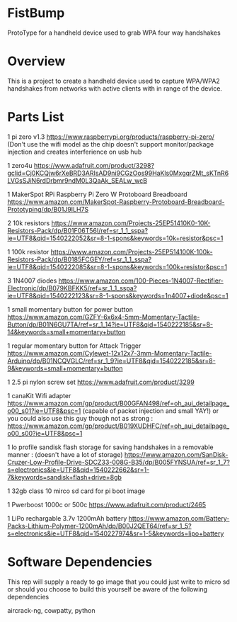 # FistBump
ProtoType for a handheld device used to grab WPA four way handshakes

# Overview
This is a project to create a handheld device used to capture WPA/WPA2 handshakes from networks with active clients with in range of the device.

# Parts List

1 pi zero v1.3 https://www.raspberrypi.org/products/raspberry-pi-zero/
(Don't use the wifi model as the chip doesn't support monitor/package injection and creates interferience on usb hub

1 zero4u https://www.adafruit.com/product/3298?gclid=Cj0KCQjw6rXeBRD3ARIsAD9ni9CGzOos99HaKls0MxgqrZMt_sKTnR6LVGsSJiN6rdDrbmr9ndM0L3QaAk_SEALw_wcB

1 MakerSpot RPi Raspberry Pi Zero W Protoboard Breadboard https://www.amazon.com/MakerSpot-Raspberry-Protoboard-Breadboard-Prototyping/dp/B01J9ILH7S

2 10k resistors https://www.amazon.com/Projects-25EP51410K0-10K-Resistors-Pack/dp/B01F06T56I/ref=sr_1_1_sspa?ie=UTF8&qid=1540222052&sr=8-1-spons&keywords=10k+resistor&psc=1

1 100k resistor https://www.amazon.com/Projects-25EP514100K-100k-Resistors-Pack/dp/B0185FCGEY/ref=sr_1_1_sspa?ie=UTF8&qid=1540222085&sr=8-1-spons&keywords=100k+resistor&psc=1

3 1N4007 diodes https://www.amazon.com/100-Pieces-1N4007-Rectifier-Electronic/dp/B079KBFKK5/ref=sr_1_1_sspa?ie=UTF8&qid=1540222123&sr=8-1-spons&keywords=1n4007+diode&psc=1

1 small momentary button for power button https://www.amazon.com/GZFY-6x6x4-5mm-Momentary-Tactile-Button/dp/B01N6GU7TA/ref=sr_1_14?ie=UTF8&qid=1540222185&sr=8-14&keywords=small+momentary+button

1 regular momentary button for Attack Trigger https://www.amazon.com/Cylewet-12x12x7-3mm-Momentary-Tactile-Arduino/dp/B01NCQVGLC/ref=sr_1_9?ie=UTF8&qid=1540222185&sr=8-9&keywords=small+momentary+button

1 2.5 pi nylon screw set https://www.adafruit.com/product/3299

1 canaKit Wifi adapter https://www.amazon.com/gp/product/B00GFAN498/ref=oh_aui_detailpage_o00_s01?ie=UTF8&psc=1 (capable of packet injection and small YAY!) or you could also use this guy though not as strong : https://www.amazon.com/gp/product/B019XUDHFC/ref=oh_aui_detailpage_o00_s00?ie=UTF8&psc=1

1 lo profile sandisk flash storage for saving handshakes in a removable manner : (doesn't have a lot of storage) https://www.amazon.com/SanDisk-Cruzer-Low-Profile-Drive-SDCZ33-008G-B35/dp/B005FYNSUA/ref=sr_1_7?s=electronics&ie=UTF8&qid=1540222662&sr=1-7&keywords=sandisk+flash+drive+8gb

1 32gb class 10 mirco sd card for pi boot image

1 Pwerboost 1000c or 500c https://www.adafruit.com/product/2465

1 LiPo rechargable 3.7v 1200mAh battery https://www.amazon.com/Battery-Packs-Lithium-Polymer-1200mAh/dp/B00J2QET64/ref=sr_1_5?s=electronics&ie=UTF8&qid=1540227974&sr=1-5&keywords=lipo+battery

# Software Dependencies
This rep will supply a ready to go image that you could just write to micro sd or should you choose to build this yourself be aware of the following dependencies

aircrack-ng, cowpatty, python

